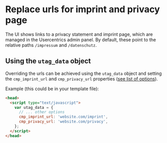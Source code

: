 # Replace urls for imprint and privacy page

The UI shows links to a privacy statement and imprint page, which are managed in the Usercentrics admin panel.
By default, these point to the relative paths `/impressum` and `/datenschutz`.

## Using the `utag_data` object

Overriding the urls can be achieved using the `utag_data` object and setting the `cmp_imprint_url` and `cmp_privacy_url` properties ([see list of options](../../api/interfaces/cmpoptions.md)).

Example (this could be in your template file):

```html
<head>
  <script type="text/javascript">
    var utag_data = {
      // ... other options
      cmp_imprint_url: 'website.com/imprint',
      cmp_privacy_url: 'website.com/privacy',
    };
  </script>
</head>
```
